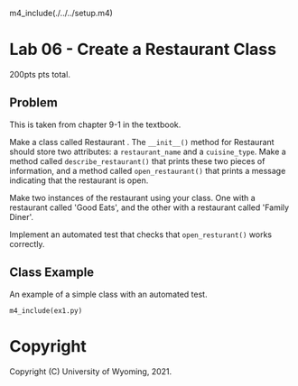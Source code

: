 
m4_include(./../../setup.m4)

# Lab 06 - Create a Restaurant Class

200pts pts total.

## Problem

This is taken from chapter 9-1 in the textbook.

Make a class called Restaurant . The `__init__()` method for Restaurant
should store two attributes: a `restaurant_name` and a `cuisine_type`.
Make a method called `describe_restaurant()` that prints these two
pieces of information, and a method called `open_restaurant()` that
prints a message indicating that the restaurant is open.

Make two instances of the restaurant using your class.  One with a
restaurant called 'Good Eats', and the other with a restaurant called
'Family Diner'.

Implement an automated test that checks that `open_resturant()`
works correctly.

## Class Example

An example of a simple class with an automated test.

```
m4_include(ex1.py)
```













# Copyright

Copyright (C) University of Wyoming, 2021.
